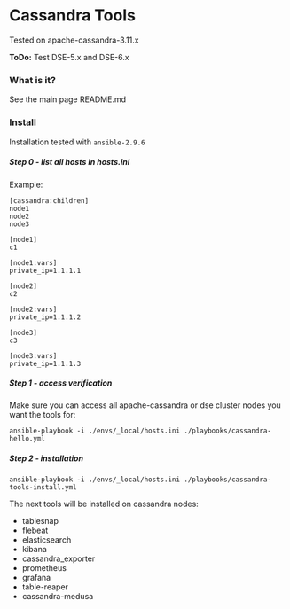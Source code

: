 # Cassandra Tools
Tested on apache-cassandra-3.11.x

**ToDo:** Test DSE-5.x and DSE-6.x 

### What is it?
See the main page README.md

### Install
Installation tested with `ansible-2.9.6`

##### Step 0 - list all hosts in hosts.ini
Example:
```
[cassandra:children]
node1
node2
node3

[node1]
c1

[node1:vars]
private_ip=1.1.1.1

[node2]
c2

[node2:vars]
private_ip=1.1.1.2

[node3]
c3

[node3:vars]
private_ip=1.1.1.3

```

##### Step 1 - access verification
Make sure you can access all apache-cassandra or dse cluster nodes you want the tools for:

```
ansible-playbook -i ./envs/_local/hosts.ini ./playbooks/cassandra-hello.yml
```

##### Step 2 - installation

```
ansible-playbook -i ./envs/_local/hosts.ini ./playbooks/cassandra-tools-install.yml
```

The next tools will be installed on cassandra nodes:
- tablesnap
- flebeat
- elasticsearch
- kibana
- cassandra_exporter
- prometheus
- grafana
- table-reaper
- cassandra-medusa
 
 